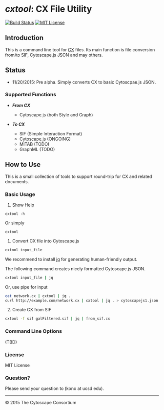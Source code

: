 # ___cxtool___: CX File Utility

[![Build Status](https://travis-ci.org/idekerlab/cxtool.svg?branch=master)](https://travis-ci.org/idekerlab/cxtool)
[![MIT License](http://img.shields.io/badge/license-MIT-blue.svg?style=flat-square)](LISENSE)

## Introduction
This is a command line tool for [CX](https://docs.google.com/document/d/1kAUzVj6X86YCWHnTyZtybh1lt4zO-M6anCMJBD_PyG0/edit?usp=sharing) 
files.  Its main function is file conversion from/to SIF, Cytoscape.js JSON and may others.

## Status
* 11/20/2015: Pre alpha.  Simply converts CX to basic Cytoscpae.js JSON.

### Supported Functions

* ___From CX___
    * Cytoscape.js (both Style and Graph)
    
* ___To CX___
    * SIF (Simple Interaction Format)
    * Cytoscape.js (ONGOING)
    * MITAB (TODO)
    * GraphML (TODO)

## How to Use
This is a small collection of tools to support round-trip for CX and 
related documents.
 
### Basic Usage
1. Show Help

```
cxtool -h
```

Or simply

```
cxtool
```


1. Convert CX file into Cytoscape.js

```bash
cxtool input_file
```

We recommend to install [jq](https://stedolan.github.io/jq/) for generating human-friendly output.

The following command creates nicely formatted Cytoscape.js JSON. 

```bash
cxtool input_file | jq
```

Or, use pipe for input

```bash
cat network.cx | cxtool | jq .
curl http://example.com/network.cx | cxtool | jq . > cytoscapejs1.json
```

2. Create CX from SIF

```bash
cxtool -f sif galFiltered.sif | jq | from_sif.cx
```


### Command Line Options
(TBD)

### License
MIT License

### Question?
Please send your question to (kono at ucsd edu).

----

&copy; 2015 The Cytoscape Consortium
